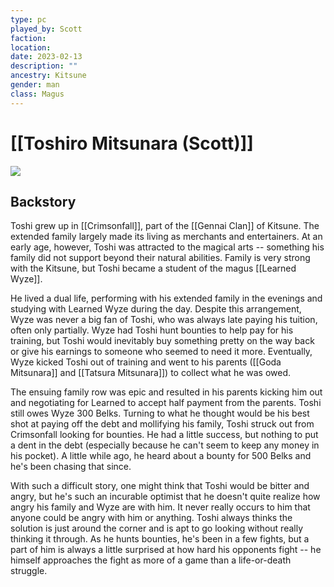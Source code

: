 ```yaml
---
type: pc
played_by: Scott
faction:
location: 
date: 2023-02-13
description: ""
ancestry: Kitsune
gender: man
class: Magus
---
```

# [[Toshiro Mitsunara (Scott)]]
![](https://lh3.googleusercontent.com/EOWo-f9WZWJEJSBAAC-9miAQDymKM6wFtLeqa0A-3uQWVWOc8usgKF8E_ip7oHGD2loJOAYyO3LeQPZbdJ0GF_0Z9xwBzv0BGEiExcdoL44pOKQWI1W6D8cgmFSRnuIrtqfcMAQyR32153bcH1RgaA)

## Backstory
Toshi grew up in [[Crimsonfall]], part of the [[Gennai Clan]] of Kitsune.  The extended family largely made its living as merchants and entertainers.  At an early age, however, Toshi was attracted to the magical arts -- something his family did not support beyond their natural abilities.  Family is very strong with the Kitsune, but Toshi became a student of the magus [[Learned Wyze]].

He lived a dual life, performing with his extended family in the evenings and studying with Learned Wyze during the day.  Despite this arrangement, Wyze was never a big fan of Toshi, who was always late paying his tuition, often only partially.  Wyze had Toshi hunt bounties to help pay for his training, but Toshi would inevitably buy something pretty on the way back or give his earnings to someone who seemed to need it more.  Eventually, Wyze kicked Toshi out of training and went to his parents ([[Goda Mitsunara]] and [[Tatsura Mitsunara]])  to collect what he was owed.

The ensuing family row was epic and resulted in his parents kicking him out and negotiating for Learned to accept half payment from the parents.  Toshi still owes Wyze 300 Belks.  Turning to what he thought would be his best shot at paying off the debt and mollifying his family, Toshi struck out from Crimsonfall looking for bounties.  He had a little success, but nothing to put a dent in the debt (especially because he can't seem to keep any money in his pocket).  A little while ago, he heard about a bounty for 500 Belks and he's been chasing that since.

With such a difficult story, one might think that Toshi would be bitter and angry, but he's such an incurable optimist that he doesn't quite realize how angry his family and Wyze are with him.  It never really occurs to him that anyone could be angry with him or anything.  Toshi always thinks the solution is just around the corner and is apt to go looking without really thinking it through.  As he hunts bounties, he's been in a few fights, but a part of him is always a little surprised at how hard his opponents fight -- he himself approaches the fight as more of a game than a life-or-death struggle.
